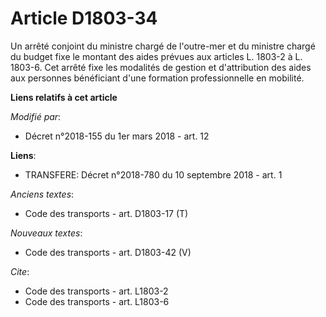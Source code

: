 # Article D1803-34

Un arrêté conjoint du ministre chargé de l'outre-mer et du ministre chargé du budget fixe le montant des aides prévues aux
articles L. 1803-2 à L. 1803-6. Cet arrêté fixe les modalités de gestion et d'attribution des aides aux personnes bénéficiant
d'une formation professionnelle en mobilité.

**Liens relatifs à cet article**

_Modifié par_:

  - Décret n°2018-155 du 1er mars 2018 - art. 12

**Liens**:

  - TRANSFERE: Décret n°2018-780 du 10 septembre 2018 - art. 1

_Anciens textes_:

  - Code des transports - art. D1803-17 (T)

_Nouveaux textes_:

  - Code des transports - art. D1803-42 (V)

_Cite_:

  - Code des transports - art. L1803-2
  - Code des transports - art. L1803-6
